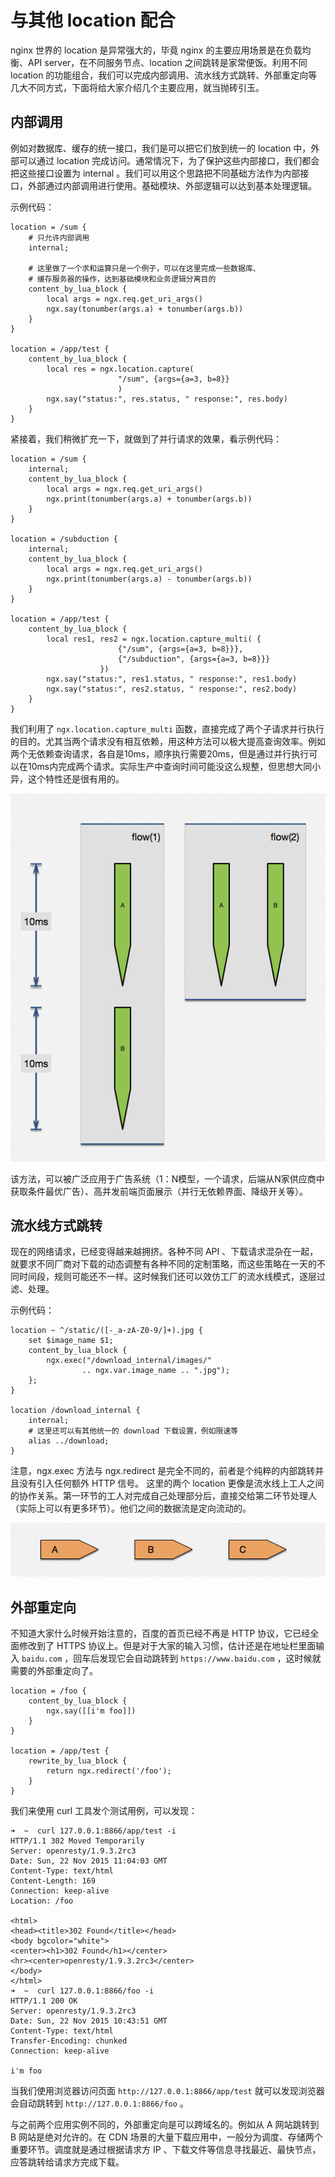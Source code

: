 # 与其他 location 配合

nginx 世界的 location 是异常强大的，毕竟 nginx 的主要应用场景是在负载均衡、API server，在不同服务节点、location 之间跳转是家常便饭。利用不同 location 的功能组合，我们可以完成内部调用、流水线方式跳转、外部重定向等几大不同方式，下面将给大家介绍几个主要应用，就当抛砖引玉。

## 内部调用

例如对数据库、缓存的统一接口，我们是可以把它们放到统一的 location 中，外部可以通过 location 完成访问。通常情况下，为了保护这些内部接口，我们都会把这些接口设置为 internal 。我们可以用这个思路把不同基础方法作为内部接口，外部通过内部调用进行使用。基础模块、外部逻辑可以达到基本处理逻辑。

示例代码：

```nginx
location = /sum {
    # 只允许内部调用
    internal;

    # 这里做了一个求和运算只是一个例子，可以在这里完成一些数据库、
    # 缓存服务器的操作，达到基础模块和业务逻辑分离目的
    content_by_lua_block {
        local args = ngx.req.get_uri_args()
        ngx.say(tonumber(args.a) + tonumber(args.b))
    }
}

location = /app/test {
    content_by_lua_block {
        local res = ngx.location.capture(
                        "/sum", {args={a=3, b=8}}
                        )
        ngx.say("status:", res.status, " response:", res.body)
    }
}
```

紧接着，我们稍微扩充一下，就做到了并行请求的效果，看示例代码：

```nginx
location = /sum {
    internal;
    content_by_lua_block {
        local args = ngx.req.get_uri_args()
        ngx.print(tonumber(args.a) + tonumber(args.b))
    }
}

location = /subduction {
    internal;
    content_by_lua_block {
        local args = ngx.req.get_uri_args()
        ngx.print(tonumber(args.a) - tonumber(args.b))
    }
}

location = /app/test {
    content_by_lua_block {
        local res1, res2 = ngx.location.capture_multi( {
                        {"/sum", {args={a=3, b=8}}},
                        {"/subduction", {args={a=3, b=8}}}
                    })
        ngx.say("status:", res1.status, " response:", res1.body)
        ngx.say("status:", res2.status, " response:", res2.body)
    }
}
```

我们利用了 `ngx.location.capture_multi` 函数，直接完成了两个子请求并行执行的目的。尤其当两个请求没有相互依赖，用这种方法可以极大提高查询效率。例如两个无依赖查询请求，各自是10ms，顺序执行需要20ms，但是通过并行执行可以在10ms内完成两个请求。实际生产中查询时间可能没这么规整，但思想大同小异，这个特性还是很有用的。

![图例](images/work_location_flow_1.png)

该方法，可以被广泛应用于广告系统（1：N模型，一个请求，后端从N家供应商中获取条件最优广告）、高并发前端页面展示（并行无依赖界面、降级开关等）。

## 流水线方式跳转

现在的网络请求，已经变得越来越拥挤。各种不同 API 、下载请求混杂在一起，就要求不同厂商对下载的动态调整有各种不同的定制策略，而这些策略在一天的不同时间段，规则可能还不一样。这时候我们还可以效仿工厂的流水线模式，逐层过滤、处理。

示例代码：

```nginx
location ~ ^/static/([-_a-zA-Z0-9/]+).jpg {
    set $image_name $1;
    content_by_lua_block {
        ngx.exec("/download_internal/images/"
                .. ngx.var.image_name .. ".jpg");
    };
}

location /download_internal {
    internal;
    # 这里还可以有其他统一的 download 下载设置，例如限速等
    alias ../download;
}
```

注意，ngx.exec 方法与 ngx.redirect 是完全不同的，前者是个纯粹的内部跳转并且没有引入任何额外 HTTP 信号。 这里的两个 location 更像是流水线上工人之间的协作关系。第一环节的工人对完成自己处理部分后，直接交给第二环节处理人（实际上可以有更多环节）。他们之间的数据流是定向流动的。

![图例](images/work_location_flow_2.png)

## 外部重定向

不知道大家什么时候开始注意的，百度的首页已经不再是 HTTP 协议，它已经全面修改到了 HTTPS 协议上。但是对于大家的输入习惯，估计还是在地址栏里面输入 `baidu.com` ，回车后发现它会自动跳转到 `https://www.baidu.com` ，这时候就需要的外部重定向了。

```nginx
location = /foo {
    content_by_lua_block {
        ngx.say([[i'm foo]])
    }
}

location = /app/test {
    rewrite_by_lua_block {
        return ngx.redirect('/foo');  
    }
}
```

我们来使用 curl 工具发个测试用例，可以发现：

```shell
➜  ~  curl 127.0.0.1:8866/app/test -i
HTTP/1.1 302 Moved Temporarily
Server: openresty/1.9.3.2rc3
Date: Sun, 22 Nov 2015 11:04:03 GMT
Content-Type: text/html
Content-Length: 169
Connection: keep-alive
Location: /foo

<html>
<head><title>302 Found</title></head>
<body bgcolor="white">
<center><h1>302 Found</h1></center>
<hr><center>openresty/1.9.3.2rc3</center>
</body>
</html>
➜  ~  curl 127.0.0.1:8866/foo -i
HTTP/1.1 200 OK
Server: openresty/1.9.3.2rc3
Date: Sun, 22 Nov 2015 10:43:51 GMT
Content-Type: text/html
Transfer-Encoding: chunked
Connection: keep-alive

i'm foo
```

当我们使用浏览器访问页面 `http://127.0.0.1:8866/app/test` 就可以发现浏览器会自动跳转到 `http://127.0.0.1:8866/foo` 。

与之前两个应用实例不同的，外部重定向是可以跨域名的。例如从 A 网站跳转到 B 网站是绝对允许的。在 CDN 场景的大量下载应用中，一般分为调度、存储两个重要环节。调度就是通过根据请求方 IP 、下载文件等信息寻找最近、最快节点，应答跳转给请求方完成下载。

